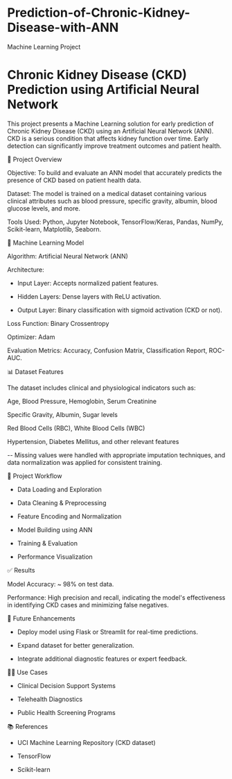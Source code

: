 # Prediction-of-Chronic-Kidney-Disease-with-ANN
Machine Learning Project

# Chronic Kidney Disease (CKD) Prediction using Artificial Neural Network

This project presents a Machine Learning solution for early prediction of Chronic Kidney Disease (CKD) using an Artificial Neural Network (ANN). CKD is a serious condition that affects kidney function over time. Early detection can significantly improve treatment outcomes and patient health.


📌 Project Overview

Objective: To build and evaluate an ANN model that accurately predicts the presence of CKD based on patient health data.

Dataset: The model is trained on a medical dataset containing various clinical attributes such as blood pressure, specific gravity, albumin, blood glucose levels, and more.

Tools Used: Python, Jupyter Notebook, TensorFlow/Keras, Pandas, NumPy, Scikit-learn, Matplotlib, Seaborn.


🧠 Machine Learning Model

Algorithm: Artificial Neural Network (ANN)

Architecture:

  - Input Layer: Accepts normalized patient features.

  - Hidden Layers: Dense layers with ReLU activation.

  - Output Layer: Binary classification with sigmoid activation (CKD or not).

Loss Function: Binary Crossentropy

Optimizer: Adam

Evaluation Metrics: Accuracy, Confusion Matrix, Classification Report, ROC-AUC.


📊 Dataset Features

The dataset includes clinical and physiological indicators such as:

Age, Blood Pressure, Hemoglobin, Serum Creatinine

Specific Gravity, Albumin, Sugar levels

Red Blood Cells (RBC), White Blood Cells (WBC)

Hypertension, Diabetes Mellitus, and other relevant features

-- Missing values were handled with appropriate imputation techniques, and data normalization was applied for consistent training.


🚀 Project Workflow

- Data Loading and Exploration

- Data Cleaning & Preprocessing 

- Feature Encoding and Normalization

- Model Building using ANN

- Training & Evaluation

- Performance Visualization


✅ Results

Model Accuracy: ~ 98% on test data.

Performance: High precision and recall, indicating the model's effectiveness in identifying CKD cases and minimizing false negatives.


🧪 Future Enhancements

- Deploy model using Flask or Streamlit for real-time predictions.

- Expand dataset for better generalization.

- Integrate additional diagnostic features or expert feedback.


👩‍⚕️ Use Cases

- Clinical Decision Support Systems

- Telehealth Diagnostics

- Public Health Screening Programs


📚 References

- UCI Machine Learning Repository (CKD dataset)

- TensorFlow

- Scikit-learn

